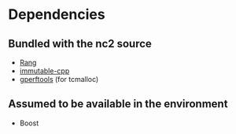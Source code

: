 # Dependencies

## Bundled with the nc2 source
* [Rang](https://github.com/agauniyal/rang/)
* [immutable-cpp](https://github.com/rsms/immutable-cpp)
* [gperftools](https://github.com/gperftools/gperftools) (for tcmalloc)

## Assumed to be available in the environment
* Boost
